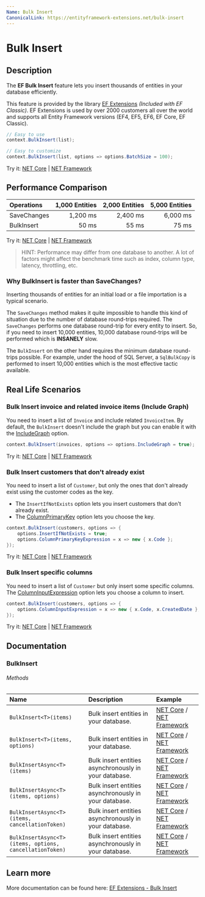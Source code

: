 ```yaml
---
Name: Bulk Insert
CanonicalLink: https://entityframework-extensions.net/bulk-insert
---
```


# Bulk Insert

## Description
The **EF Bulk Insert** feature lets you insert thousands of entities in your database efficiently.

This feature is provided by the library [EF Extensions](https://entityframework-extensions.net/bulk-insert) _(Included with EF Classic)_. EF Extensions is used by over 2000 customers all over the world and supports all Entity Framework versions (EF4, EF5, EF6, EF Core, EF Classic).

```csharp
// Easy to use
context.BulkInsert(list);

// Easy to customize
context.BulkInsert(list, options => options.BatchSize = 100);
```
Try it: [NET Core](https://dotnetfiddle.net/Ws2dgA) | [NET Framework](https://dotnetfiddle.net/7PnUvq)

## Performance Comparison

| Operations      | 1,000 Entities | 2,000 Entities | 5,000 Entities |
| :-------------- | -------------: | -------------: | -------------: |
| SaveChanges     | 1,200 ms       | 2,400 ms       | 6,000 ms       |
| BulkInsert      | 50 ms          | 55 ms          | 75 ms          |

Try it: [NET Core](https://dotnetfiddle.net/KHmNWf) | [NET Framework](https://dotnetfiddle.net/hfbiys)

> HINT: Performance may differ from one database to another. A lot of factors might affect the benchmark time such as index, column type, latency, throttling, etc.

### Why BulkInsert is faster than SaveChanges?
Inserting thousands of entities for an initial load or a file importation is a typical scenario.

The `SaveChanges` method makes it quite impossible to handle this kind of situation due to the number of database round-trips required. The `SaveChanges` performs one database round-trip for every entity to insert. So, if you need to insert 10,000 entities, 10,000 database round-trips will be performed which is **INSANELY** slow.

The `BulkInsert` on the other hand requires the minimum database round-trips possible. For example, under the hood of SQL Server, a `SqlBulkCopy` is performed to insert 10,000 entities which is the most effective tactic available.

## Real Life Scenarios

### Bulk Insert invoice and related invoice items (Include Graph)
You need to insert a list of `Invoice` and include related `InvoiceItem`. By default, the `BulkInsert` doesn't include the graph but you can enable it with the [IncludeGraph](https://entityframework-extensions.net/include-graph) option.

```csharp
context.BulkInsert(invoices, options => options.IncludeGraph = true);
```
Try it: [NET Core](https://dotnetfiddle.net/mlFNqB) | [NET Framework](https://dotnetfiddle.net/DGkPHC)

### Bulk Insert customers that don't already exist
You need to insert a list of `Customer`, but only the ones that don't already exist using the customer codes as the key.

- The `InsertIfNotExists` option lets you insert customers that don't already exist.
- The [ColumnPrimaryKey](https://entityframework-extensions.net/column#column-primary-key) option lets you choose the key.

```csharp
context.BulkInsert(customers, options => {
    options.InsertIfNotExists = true;
    options.ColumnPrimaryKeyExpression = x => new { x.Code };
});
```
Try it: [NET Core](https://dotnetfiddle.net/THtLSm) | [NET Framework](https://dotnetfiddle.net/CtwBQw)

### Bulk Insert specific columns
You need to insert a list of `Customer` but only insert some specific columns. The [ColumnInputExpression](https://entityframework-extensions.net/column#column-input) option lets you choose a column to insert.

```csharp
context.BulkInsert(customers, options => {
    options.ColumnInputExpression = x => new { x.Code, x.CreatedDate };
});
```
Try it: [NET Core](https://dotnetfiddle.net/XBpAvg) | [NET Framework](https://dotnetfiddle.net/x5qTfp)

## Documentation

### BulkInsert

###### Methods

| Name | Description | Example |
| :--- | :---------- | :------ |
| `BulkInsert<T>(items)` | Bulk insert entities in your database. | [NET Core](https://dotnetfiddle.net/78icWN) / [NET Framework](https://dotnetfiddle.net/hThOZA)|
| `BulkInsert<T>(items, options)` | Bulk insert entities in your database.  | [NET Core](https://dotnetfiddle.net/ygSotx) / [NET Framework](https://dotnetfiddle.net/JCoqCP) |
| `BulkInsertAsync<T>(items)` | Bulk insert entities asynchronously in your database. | [NET Core](https://dotnetfiddle.net/URNBzO) / [NET Framework](https://dotnetfiddle.net/p8c3Z3) |
| `BulkInsertAsync<T>(items, options)` | Bulk insert entities asynchronously in your database.  | [NET Core](https://dotnetfiddle.net/YE7dkP) / [NET Framework](https://dotnetfiddle.net/pJuoy0) |
| `BulkInsertAsync<T>(items, cancellationToken)` | Bulk insert entities asynchronously in your database. | [NET Core](https://dotnetfiddle.net/nNLf9I) / [NET Framework](https://dotnetfiddle.net/Ke5B5e) |
| `BulkInsertAsync<T>(items, options, cancellationToken)` | Bulk insert entities asynchronously in your database. | [NET Core](https://dotnetfiddle.net/ZvRUNj) / [NET Framework](https://dotnetfiddle.net/TKxYDS)|

## Learn more

More documentation can be found here: [EF Extensions - Bulk Insert](https://entityframework-extensions.net/bulk-insert)
